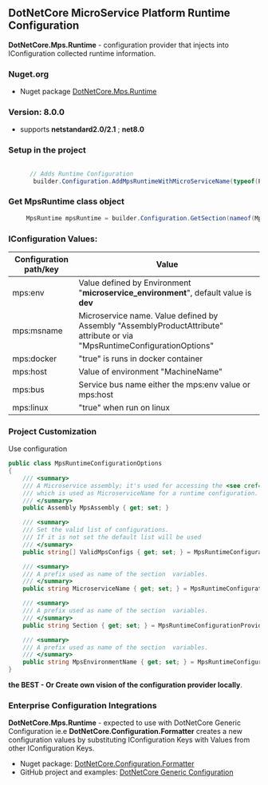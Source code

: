 ## DotNetCore MicroService Platform Runtime Configuration

**DotNetCore.Mps.Runtime** - configuration provider that injects into IConfiguration collected runtime information.


### Nuget.org

- Nuget package [DotNetCore.Mps.Runtime](https://www.nuget.org/packages/DotNetCore.Mps.Runtime/)

### Version: 8.0.0
- supports **netstandard2.0/2.1** ; **net8.0**


### Setup in the project

``` csharp

      // Adds Runtime Configuration
       builder.Configuration.AddMpsRuntimeWithMicroServiceName(typeof(Program).Assembly);
```
### Get MpsRuntime class object

``` csharp
     MpsRuntime mpsRuntime = builder.Configuration.GetSection(nameof(MpsRuntime)).Get<MpsRuntime>();
```


### IConfiguration Values:

|  Configuration path/key    | Value             |
| -------------------------  | ----------------  |
mps:env | Value defined by Environment "**microservice_environment**", default value is **dev** |
mps:msname    | Microservice name. Value defined by Assembly "AssemblyProductAttribute" attribute or via "MpsRuntimeConfigurationOptions"  |
mps:docker    | "true" is runs in docker container |
mps:host      | Value of environment "MachineName"  |
mps:bus       | Service bus name either the mps:env value or mps:host  |
mps:linux     | "true" when run on linux |


### Project Customization 

Use configuration  
``` csharp
public class MpsRuntimeConfigurationOptions
{
    /// <summary>
    /// A Microservice assembly; it's used for accessing the <see cref="AssemblyProductAttribute"/>
    /// which is used as MicroserviceName for a runtime configuration.
    /// </summary>
    public Assembly MpsAssembly { get; set; }

    /// <summary>
    /// Set the valid list of configurations.
    /// If it is not set the default list will be used 
    /// </summary>
    public string[] ValidMpsConfigs { get; set; } = MpsRuntimeConfigurationProvider.ValidMpsConfigs;

    /// <summary>
    /// A prefix used as name of the section  variables.
    /// </summary>
    public string MicroserviceName { get; set; } = MpsRuntimeConfigurationProvider.DefaultMicroserviceName;

    /// <summary>
    /// A prefix used as name of the section  variables.
    /// </summary>
    public string Section { get; set; } = MpsRuntimeConfigurationProvider.DefaultSection;

    /// <summary>
    /// A prefix used as name of the section  variables.
    /// </summary>
    public string MpsEnvironmentName { get; set; } = MpsRuntimeConfigurationProvider.EnvMpsEnvironment;
}
```

**the BEST - Or Create own vision of the configuration provider locally**.


### Enterprise Configuration Integrations  

**DotNetCore.Mps.Runtime** - expected to use with 
DotNetCore Generic Configuration ie.e **DotNetCore.Configuration.Formatter** creates a new configuration values by substituting IConfiguration Keys with Values from other IConfiguration Keys.
- Nuget package: [DotNetCore.Configuration.Formatter](https://www.nuget.org/packages/DotNetCore.Configuration.Formatter/)
- GitHub project and examples: [DotNetCore Generic Configuration ](https://github.com/Wallsmedia/DotNetCore.Configuration.Formatter)
 
